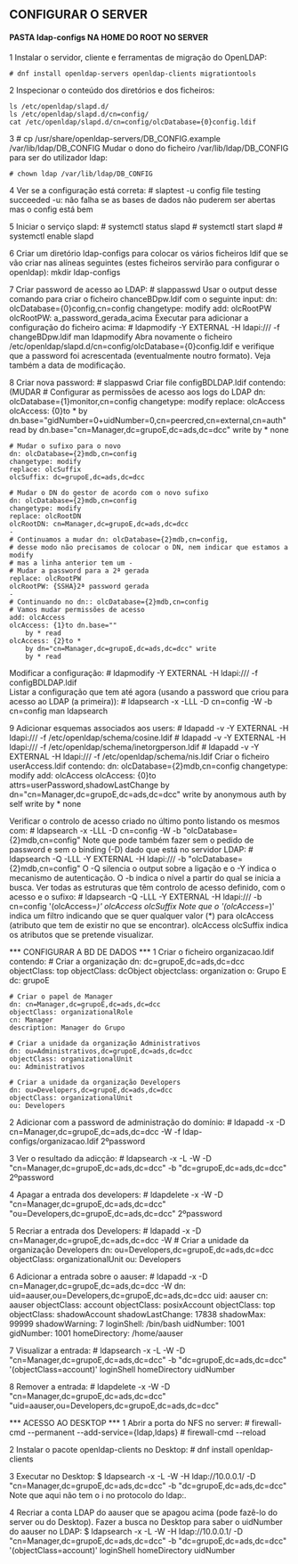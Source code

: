 ## CONFIGURAR O SERVER
#### PASTA ldap-configs NA HOME DO ROOT NO SERVER

1
Instalar o servidor, cliente e ferramentas de migração do OpenLDAP:

	# dnf install openldap-servers openldap-clients migrationtools

2
Inspecionar o conteúdo dos diretórios e dos ficheiros:

	ls /etc/openldap/slapd.d/
	ls /etc/openldap/slapd.d/cn=config/
	cat /etc/openldap/slapd.d/cn=config/olcDatabase={0}config.ldif

3
	# cp /usr/share/openldap-servers/DB_CONFIG.example /var/lib/ldap/DB_CONFIG
Mudar o dono do ficheiro /var/lib/ldap/DB_CONFIG para ser do utilizador ldap:

	# chown ldap /var/lib/ldap/DB_CONFIG

4
Ver se a configuração está correta:
	# slaptest -u
	config file testing succeeded
		-u: não falha se as bases de dados não puderem ser abertas mas o config está bem

5
Iniciar o serviço slapd:
	# systemctl status slapd
	# systemctl start slapd
	# systemctl enable slapd

6
Criar um diretório ldap-configs para colocar os vários ficheiros ldif que se vão criar nas alíneas seguintes (estes ficheiros servirão para configurar o openldap):
	mkdir ldap-configs

7
Criar password de acesso ao LDAP:
	# slappasswd
Usar o output desse comando para criar o ficheiro chanceBDpw.ldif com o seguinte input:
	dn: olcDatabase={0}config,cn=config
	changetype: modify
	add: olcRootPW
	olcRootPW: a_password_gerada_acima
Executar para  adicionar a configuração do ficheiro acima:
	# ldapmodify -Y EXTERNAL -H ldapi:/// -f changeBDpw.ldif
		man ldapmodify
Abra novamente o ficheiro /etc/openldap/slapd.d/cn=config/olcDatabase={0}config.ldif e verifique que a password foi acrescentada (eventualmente noutro formato). Veja também a data de modificação.
	
8
Criar nova password:
	# slappaswd
Criar file configBDLDAP.ldif contendo: (MUDAR
	# Configurar as permissões de acesso aos logs do LDAP
	dn: olcDatabase={1}monitor,cn=config
	changetype: modify
	replace: olcAccess
	olcAccess: {0}to * 
	    by dn.base="gidNumber=0+uidNumber=0,cn=peercred,cn=external,cn=auth" read 
	    by dn.base="cn=Manager,dc=grupoE,dc=ads,dc=dcc" write 
	    by * none

	# Mudar o sufixo para o novo
	dn: olcDatabase={2}mdb,cn=config
	changetype: modify
	replace: olcSuffix
	olcSuffix: dc=grupoE,dc=ads,dc=dcc

	# Mudar o DN do gestor de acordo com o novo sufixo
	dn: olcDatabase={2}mdb,cn=config
	changetype: modify
	replace: olcRootDN
	olcRootDN: cn=Manager,dc=grupoE,dc=ads,dc=dcc
	-
	# Continuamos a mudar dn: olcDatabase={2}mdb,cn=config, 
	# desse modo não precisamos de colocar o DN, nem indicar que estamos a modify
	# mas a linha anterior tem um - 
	# Mudar a password para a 2ª gerada
	replace: olcRootPW
	olcRootPW: {SSHA}2ª password gerada
	-
	# Continuando no dn:: olcDatabase={2}mdb,cn=config
	# Vamos mudar permissões de acesso
	add: olcAccess
	olcAccess: {1}to dn.base=""
	    by * read
	olcAccess: {2}to *
	    by dn="cn=Manager,dc=grupoE,dc=ads,dc=dcc" write
	    by * read

Modificar a configuração:
	# ldapmodify -Y EXTERNAL -H ldapi:/// -f configBDLDAP.ldif  
Listar a configuração que tem até agora (usando a password que criou para acesso ao LDAP (a primeira)):
	# ldapsearch -x -LLL -D cn=config -W -b cn=config
		man ldapsearch

9
Adicionar esquemas associados aos users:
	# ldapadd -v -Y EXTERNAL -H ldapi:/// -f /etc/openldap/schema/cosine.ldif
	# ldapadd -v -Y EXTERNAL -H ldapi:/// -f /etc/openldap/schema/inetorgperson.ldif
	# ldapadd -v -Y EXTERNAL -H ldapi:/// -f /etc/openldap/schema/nis.ldif
Criar o ficheiro userAccess.ldif contendo:
	dn: olcDatabase={2}mdb,cn=config
	changetype: modify
	add: olcAccess
	olcAccess: {0}to attrs=userPassword,shadowLastChange
	   by dn="cn=Manager,dc=grupoE,dc=ads,dc=dcc" write 
	   by anonymous auth 
	   by self write 
	   by * none

Verificar o controlo de acesso criado no último ponto listando os mesmos com:
	# ldapsearch -x -LLL -D cn=config -W -b "olcDatabase={2}mdb,cn=config"
Note que pode também fazer sem o pedido de password e sem o binding (-D) dado que está no servidor LDAP:
	# ldapsearch -Q -LLL -Y EXTERNAL -H ldapi:/// -b "olcDatabase={2}mdb,cn=config"
		O -Q silencia o output sobre a ligação e o -Y indica o mecanismo de autenticação. 			O -b indica o nível a partir do qual se inicia a busca.
Ver todas as estruturas que têm controlo de acesso definido, com o acesso e o sufixo:
	# ldapsearch -Q -LLL -Y EXTERNAL -H ldapi:/// -b cn=config '(olcAccess=*)' olcAccess olcSuffix
Note que o '(olcAccess=*)' indica um filtro indicando que se quer qualquer valor (*) para olcAccess (atributo que tem de existir no que se encontrar). olcAccess olcSuffix indica os atributos que se pretende visualizar.


*** CONFIGURAR A BD DE DADOS ***
1
Criar o ficheiro organizacao.ldif contendo:
	# Criar a organização
	dn: dc=grupoE,dc=ads,dc=dcc
	objectClass: top
	objectClass: dcObject
	objectclass: organization
	o: Grupo E
	dc: grupoE

	# Criar o papel de Manager
	dn: cn=Manager,dc=grupoE,dc=ads,dc=dcc
	objectClass: organizationalRole
	cn: Manager
	description: Manager do Grupo

	# Criar a unidade da organização Administrativos
	dn: ou=Administrativos,dc=grupoE,dc=ads,dc=dcc
	objectClass: organizationalUnit
	ou: Administrativos

	# Criar a unidade da organização Developers
	dn: ou=Developers,dc=grupoE,dc=ads,dc=dcc
	objectClass: organizationalUnit
	ou: Developers

2
Adicionar com a password de administração do domínio:
	# ldapadd -x -D cn=Manager,dc=grupoE,dc=ads,dc=dcc -W -f ldap-configs/organizacao.ldif
		2ºpassword

3
Ver o resultado da adicção:
	# ldapsearch -x -L -W -D "cn=Manager,dc=grupoE,dc=ads,dc=dcc" -b "dc=grupoE,dc=ads,dc=dcc"
		2ºpassword

4
Apagar a entrada dos developers:
	# ldapdelete -x -W -D "cn=Manager,dc=grupoE,dc=ads,dc=dcc" "ou=Developers,dc=grupoE,dc=ads,dc=dcc"
		2ºpassword

5
Recriar a entrada dos Developers:
	# ldapadd -x -D cn=Manager,dc=grupoE,dc=ads,dc=dcc -W
		# Criar a unidade da organização Developers
		dn: ou=Developers,dc=grupoE,dc=ads,dc=dcc
		objectClass: organizationalUnit
		ou: Developers

6
Adicionar a entrada sobre o aauser:
	# ldapadd -x -D cn=Manager,dc=grupoE,dc=ads,dc=dcc -W 
		dn: uid=aauser,ou=Developers,dc=grupoE,dc=ads,dc=dcc
		uid: aauser
		cn: aauser
		objectClass: account
		objectClass: posixAccount
		objectClass: top
		objectClass: shadowAccount
		shadowLastChange: 17838
		shadowMax: 99999
		shadowWarning: 7
		loginShell: /bin/bash
		uidNumber: 1001
		gidNumber: 1001
		homeDirectory: /home/aauser

7
Visualizar a entrada:
	# ldapsearch -x -L -W -D "cn=Manager,dc=grupoE,dc=ads,dc=dcc" -b "dc=grupoE,dc=ads,dc=dcc" '(objectClass=account)' loginShell homeDirectory uidNumber

8
Remover a entrada:
	# ldapdelete -x -W -D "cn=Manager,dc=grupoE,dc=ads,dc=dcc" "uid=aauser,ou=Developers,dc=grupoE,dc=ads,dc=dcc"


*** ACESSO AO DESKTOP ***
1
Abrir a porta do NFS no server:
	# firewall-cmd --permanent --add-service={ldap,ldaps}
	# firewall-cmd --reload

2
Instalar o pacote openldap-clients no Desktop:
	# dnf install openldap-clients

3
Executar no Desktop:
	$ ldapsearch -x -L -W -H ldap://10.0.0.1/ -D "cn=Manager,dc=grupoE,dc=ads,dc=dcc" -b "dc=grupoE,dc=ads,dc=dcc"
		Note que aqui não tem o i no protocolo do ldap:.

4
Recriar a conta LDAP do aauser que se apagou acima (pode fazê-lo do server ou do Desktop).
Fazer a busca no Desktop para saber o uidNumber do aauser no LDAP:
	$ ldapsearch -x -L -W -H ldap://10.0.0.1/ -D "cn=Manager,dc=grupoE,dc=ads,dc=dcc" -b "dc=grupoE,dc=ads,dc=dcc" '(objectClass=account)' loginShell homeDirectory uidNumber


